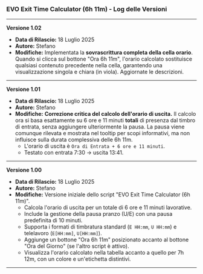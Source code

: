 ### **EVO Exit Time Calculator (6h 11m) - Log delle Versioni**

---

**Versione 1.02**
* **Data di Rilascio:** 18 Luglio 2025
* **Autore:** Stefano
* **Modifiche:** Implementata la **sovrascrittura completa della cella orario**. Quando si clicca sul bottone "Ora 6h 11m", l'orario calcolato sostituisce qualsiasi contenuto precedente nella cella, garantendo una visualizzazione singola e chiara (in viola). Aggiornate le descrizioni.

---

**Versione 1.01**
* **Data di Rilascio:** 18 Luglio 2025
* **Autore:** Stefano
* **Modifiche:** **Correzione critica del calcolo dell'orario di uscita.** Il calcolo ora si basa esattamente su 6 ore e 11 minuti **totali** di presenza dal timbro di entrata, senza aggiungere ulteriormente la pausa. La pausa viene comunque rilevata e mostrata nel tooltip per scopi informativi, ma non influisce sulla durata complessiva delle 6h 11m.
    * L'orario di uscita è `Ora di Entrata + 6 ore e 11 minuti`.
    * Testato con entrata 7:30 -> uscita 13:41.

---

**Versione 1.00**
* **Data di Rilascio:** 18 Luglio 2025
* **Autore:** Stefano
* **Modifiche:** Versione iniziale dello script "EVO Exit Time Calculator (6h 11m)".
    * Calcola l'orario di uscita per un totale di 6 ore e 11 minuti lavorative.
    * Include la gestione della pausa pranzo (U/E) con una pausa predefinita di 10 minuti.
    * Supporta i formati di timbratura standard (`E HH:mm`, `U HH:mm`) e telelavoro (`E[HH:mm]`, `U[HH:mm]`).
    * Aggiunge un bottone "Ora 6h 11m" posizionato accanto al bottone "Ora del Giorno" (se l'altro script è attivo).
    * Visualizza l'orario calcolato nella tabella accanto a quello per 7h 12m, con un colore e un'etichetta distintivi.

---

